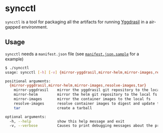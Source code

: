 # syncctl

`syncctl` is a tool for packaging all the artifacts for running [Yggdrasil](https://github.com/distributed-technologies/yggdrasil) in a air-gapped environment.

## Usage

`syncctl` needs a `manifest.json` file (see [`manifest.json.sample`](manifest.json.sample) for a example)

```sh
$ ./syncctl
usage: syncctl [-h] [-v] {mirror-yggdrasil,mirror-helm,mirror-images,resolve-images,tar} ...

positional arguments:
  {mirror-yggdrasil,mirror-helm,mirror-images,resolve-images,tar}
    mirror-yggdrasil    mirror the yggdrasil git repository to the local fs
    mirror-helm         mirror the helm git repository to the local fs and download all charts
    mirror-images       mirror the container images to the local fs
    resolve-images      resolve container images to digest and update the manifest file
    tar                 create a tarball

optional arguments:
  -h, --help            show this help message and exit
  -v, --verbose         Causes to print debugging messages about the progress
```
